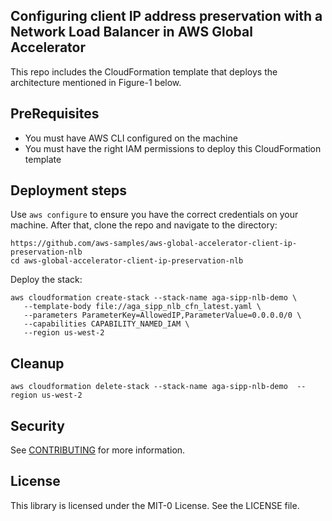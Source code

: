 ## Configuring client IP address preservation with a Network Load Balancer in AWS Global Accelerator

This repo includes the CloudFormation template that deploys the architecture mentioned in Figure-1 below.

## PreRequisites
- You must have AWS CLI configured on the machine
- You must have the right IAM permissions to deploy this CloudFormation template

## Deployment steps

Use `aws configure` to ensure you have the correct credentials on your machine. After that, clone the repo and navigate to the directory:
```
https://github.com/aws-samples/aws-global-accelerator-client-ip-preservation-nlb
cd aws-global-accelerator-client-ip-preservation-nlb
```

Deploy the stack:
```
aws cloudformation create-stack --stack-name aga-sipp-nlb-demo \
   --template-body file://aga_sipp_nlb_cfn_latest.yaml \
   --parameters ParameterKey=AllowedIP,ParameterValue=0.0.0.0/0 \
   --capabilities CAPABILITY_NAMED_IAM \
   --region us-west-2
```

## Cleanup
```
aws cloudformation delete-stack --stack-name aga-sipp-nlb-demo  --region us-west-2
```

## Security

See [CONTRIBUTING](CONTRIBUTING.md#security-issue-notifications) for more information.

## License

This library is licensed under the MIT-0 License. See the LICENSE file.

